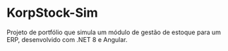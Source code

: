 # KorpStock-Sim
Projeto de portfólio que simula um módulo de gestão de estoque para um ERP, desenvolvido com .NET 8 e Angular.
